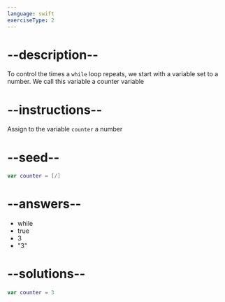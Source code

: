 ```yaml
---
language: swift
exerciseType: 2
---
```


# --description--

To control the times a `while` loop repeats, we start with a variable set to a number.
We call this variable a counter variable

# --instructions--

Assign to the variable `counter` a number

# --seed--

```swift
var counter = [/]
```

# --answers--

- while
- true
- 3
- "3"

# --solutions--

```swift
var counter = 3
```
